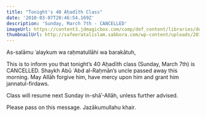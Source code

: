 ```yaml
---
title: "Tonight's 40 Aḥadīth Class"
date: '2010-03-07T20:46:54.169Z'
description: 'Sunday, March 7th - CANCELLED'
imageUrl: https://content3.jdmagicbox.com/comp/def_content/libraries/default-libraries-6.jpg
thumbnailUrl: http://safeeratalislam.sabbora.com/wp-content/uploads/2018/02/WhatsApp-Image-2018-02-02-at-5.02.14-PM.jpeg
---
```


As-salāmu ʿalaykum wa raḥmatullāhi wa barakātuh,

This is to inform you that tonight’s 40 Aḥadīth class (Sunday, March 7th) is CANCELLED. Shaykh Abū ʿAbd al-Raḥmān’s uncle passed away this morning. May Allāh forgive him, have mercy upon him and grant him jannatul-firdaws.

Class will resume next Sunday in-shāʾ-Allāh, unless further advised.

Please pass on this message. Jazākumullahu khair.
